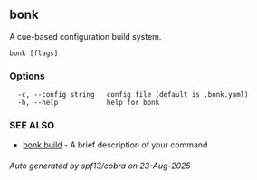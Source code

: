 ## bonk

A cue-based configuration build system.

```
bonk [flags]
```

### Options

```
  -c, --config string   config file (default is .bonk.yaml)
  -h, --help            help for bonk
```

### SEE ALSO

* [bonk build](bonk_build.md)	 - A brief description of your command

###### Auto generated by spf13/cobra on 23-Aug-2025
